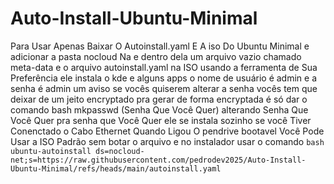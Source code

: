 # Auto-Install-Ubuntu-Minimal
Para Usar Apenas Baixar O Autoinstall.yaml 
E A iso Do Ubuntu Minimal e adicionar a pasta
nocloud Na e dentro dela um arquivo vazio
chamado meta-data e o arquivo 
autoinstall.yaml na ISO usando a 
ferramenta de Sua Preferência ele instala o 
kde e alguns apps o nome de usuário é admin e
a senha é admin um aviso se vocês quiserem 
alterar a senha vocês tem que deixar de um 
jeito encryptado pra gerar de forma encryptada
é só dar o comando 
bash mkpasswd (Senha Que Você Quer)
alterando Senha Que Você Quer pra senha que
Você Quer ele se instala sozinho se você 
Tiver Conenctado o Cabo Ethernet Quando Ligou 
O pendrive bootavel Você Pode Usar a ISO 
Padrão sem botar o arquivo e no instalador 
usar o comando
```bash ubuntu-autoinstall ds=nocloud-net;s=https://raw.githubusercontent.com/pedrodev2025/Auto-Install-Ubuntu-Minimal/refs/heads/main/autoinstall.yaml```
